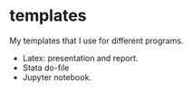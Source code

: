 # templates

My templates that I use for different programs.

- Latex: presentation and report.
- Stata do-file
- Jupyter notebook.
